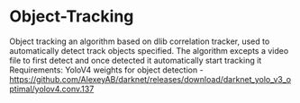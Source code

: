 # Object-Tracking
Object tracking an algorithm based on dlib correlation tracker, used to automatically detect track objects specified. The algorithm excepts a video file to first detect and once detected it automatically start tracking it   Requirements:   YoloV4 weights for object detection - https://github.com/AlexeyAB/darknet/releases/download/darknet_yolo_v3_optimal/yolov4.conv.137
